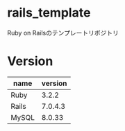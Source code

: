 # rails_template
Ruby on Railsのテンプレートリポジトリ

# Version
| name  | version |
|-------|---------|
| Ruby  | 3.2.2   |
| Rails | 7.0.4.3 |
| MySQL | 8.0.33  |

